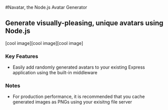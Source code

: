 #Navatar, the Node.js Avatar Generator
## Generate visually-pleasing, unique avatars using Node.js
[cool image][cool image][cool image] 
### Key Features
- Easily add randomly generated avatars to your existing Express application using the built-in middleware

### Notes
- For production performance, it is recommended that you cache generated images as PNGs using your exisitng file server